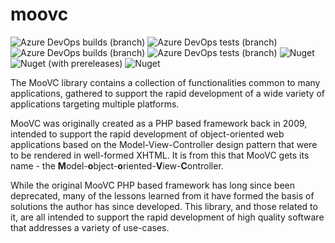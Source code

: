 # moovc

<img alt="Azure DevOps builds (branch)" src="https://img.shields.io/azure-devops/build/vmartinspaul/MooVC/2/master?label=master&style=plastic">
<img alt="Azure DevOps tests (branch)" src="https://img.shields.io/azure-devops/tests/vmartinspaul/MooVC/2/master?label=Tests%20%28master%29&style=plastic">
<img alt="Azure DevOps builds (branch)" src="https://img.shields.io/azure-devops/build/vmartinspaul/MooVC/2/develop?label=develop&style=plastic">
<img alt="Azure DevOps tests (branch)" src="https://img.shields.io/azure-devops/tests/vmartinspaul/MooVC/2/develop?label=Tests%20%28develop%29&style=plastic">
<img alt="Nuget" src="https://img.shields.io/nuget/v/moovc?style=plastic">
<img alt="Nuget (with prereleases)" src="https://img.shields.io/nuget/vpre/moovc?style=plastic">
<img alt="Nuget" src="https://img.shields.io/nuget/dt/moovc?style=plastic">

The MooVC library contains a collection of functionalities common to many applications, gathered to support the rapid development of a wide variety of applications targeting multiple platforms.

MooVC was originally created as a PHP based framework back in 2009, intended to support the rapid development of object-oriented web applications based on the Model-View-Controller design pattern that were to be rendered in well-formed XHTML.  It is from this that MooVC gets its name - the <b>M</b>odel-<b>o</b>bject-<b>o</b>riented-<b>V</b>iew-<b>C</b>ontroller.

While the original MooVC PHP based framework has long since been deprecated, many of the lessons learned from it have formed the basis of solutions the author has since developed.  This library, and those related to it, are all intended to support the rapid development of high quality software that addresses a variety of use-cases.
